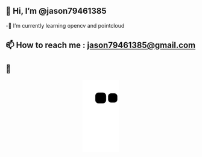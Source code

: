 ## 👋 Hi, I’m @jason79461385
-🌱 I’m currently learning opencv and pointcloud
## 📫 How to reach me : jason79461385@gmail.com

<!---
jason79461385/jason79461385 is a ✨ special ✨ repository because its `README.md` (this file) appears on your GitHub profile.
You can click the Preview link to take a look at your changes.
--->
## 🐍
<p align="center">
    <img src="https://raw.githubusercontent.com/jason79461385/jason79461385/output/github-contribution-grid-snake.svg" />
</p>
